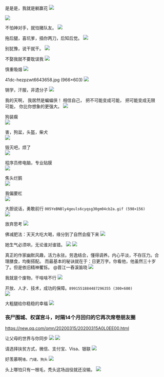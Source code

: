 <img src="">

是是是，我就是躺赢花
<img src="https://wx1.sinaimg.cn/large/d8b41602gy1glnp4gl61zj209l05ejth.jpg">

<img src="https://5b0988e595225.cdn.sohucs.com/images/20180222/82e81370dffd4de29d5f5030da028dcd.jpeg">

不怕神对手，就怕猪队友。
<img src="https://timgsa.baidu.com/timg?image&quality=80&size=b9999_10000&sec=1606881898049&di=faef4c091970786f6e6dbf9c8d13ae78&imgtype=0&src=http%3A%2F%2Fimg.yzcdn.cn%2Fupload_files%2F2018%2F07%2F17%2FFnGl4TptGhktdzia9P_hBBO-8VIZ.jpg%3FimageView2%2F2%2Fw%2F580%2Fh%2F580%2Fq%2F75%2Fformat%2Fjpg">

拖后腿，喜坑爹，插你两刀，后知后觉。
<img src="https://timgsa.baidu.com/timg?image&quality=80&size=b9999_10000&sec=1606882217108&di=129af253a32b91565ce1f4a9304df650&imgtype=0&src=http%3A%2F%2Fm.360buyimg.com%2Fn12%2Fjfs%2Ft2320%2F58%2F1655296571%2F103049%2F299f9d01%2F566d11c3Nb520edb5.jpg%2521q70.jpg">

别犹豫，说干就干。
<img src="https://timgsa.baidu.com/timg?image&quality=80&size=b9999_10000&sec=1606882718953&di=93664bc2f02ef46c1b0a0ca4918de0ab&imgtype=0&src=http%3A%2F%2Fimage.suning.cn%2Fuimg%2FZR%2Fshare_order%2F152768001384174249_640x640.jpg">

不娶我就不要耽误我
<img src="https://timgsa.baidu.com/timg?image&quality=80&size=b9999_10000&sec=1606197742864&di=18fb446195fd6fb1fb9cfc69707ea137&imgtype=0&src=http%3A%2F%2Fb-ssl.duitang.com%2Fuploads%2Fitem%2F201612%2F06%2F20161206005848_adf8E.thumb.700_0.jpeg">

慎重吸烟
<img src="https://exp-picture.cdn.bcebos.com/ab966c6b0ce265e77903f6cb9f23beb9773eb7a3.jpg">

41dc-hezpzwt6643658.jpg (966×603)
<img src="http://n.sinaimg.cn/sinacn22/769/w966h603/20180708/41dc-hezpzwt6643658.jpg">

锅学，汗服，非遗分子
![](https://wx2.sinaimg.cn/large/d8b41602ly1gks6qfooa4g20a00d8kjn.gif)

我的天啊，
我居然是蝙蝠侠！
相信自己，
把不可能变成可能，
把可能变成无限可能，
你比你想象的更强大。
![](https://wx4.sinaimg.cn/large/75b746e7gy1ggokckooctj20f00l20wt.jpg)

狗装瘸<br>
![](https://wx3.sinaimg.cn/large/d8b41602gy1gg0zjum8zgg20b10jn7wy.gif)

害，狗盆，头盔，柴犬<br>
![](https://wx2.sinaimg.cn/large/b10c1bc2ly1gfuc09up7rg20c80bjjv4.gif)

毁灭吧，烦了<br>
![](https://wx2.sinaimg.cn/large/007fAmuZly1gfnfrk9a1cg30b40b440q.gif)

程序员修电脑，专业贴膜<br>
![](https://wx2.sinaimg.cn/large/006ybJO7ly1gfg5lmixrpj308c08cwfn.jpg)

焦头烂鹅<br>
![](https://wx3.sinaimg.cn/large/006vZnzHly1gel3ttqvs8g308c08cmyb.gif)

我偏要杠<br>
![](https://wx2.sinaimg.cn/large/b10c1bc2ly1gfixvphns2g21400u04np.gif)

大胆说话，勇敢前行
`005YeBNBly4geuls6cyqsg30gm04cb2a.gif (598×156)`<br>
![](https://wx3.sinaimg.cn/large/005YeBNBly4geuls6cyqsg30gm04cb2a.gif)

放弃思考
![](https://wx3.sinaimg.cn/large/b10c1bc2ly1geun000ujag20u00u0tea.gif)

佛减肥法：天天大吃大喝，缘分到了自然会瘦下来
![](https://wx4.sinaimg.cn/large/708cefb1ly1gesxl12n4mg20j60ga47a.gif)

她生气必须哄，无论谁对谁错。
![](http://img3.imgtn.bdimg.com/it/u=3303986871,3023074738&fm=26&gp=0.jpg)
![](https://ss3.bdstatic.com/70cFv8Sh_Q1YnxGkpoWK1HF6hhy/it/u=3303986871,3023074738&fm=26&gp=0.jpg)

真正的作家幽默风趣，活力永驻。劳逸结合，懂得调养。内心平淡，不存压力。合理膳食，均衡搭配。
而最基本的秘诀就在于：日更万字。你看他，他虽然三十岁了。但是依旧精神矍铄。
@晋江一舂溪笛晓
![](https://wx4.sinaimg.cn/large/005B6PjLly1gdsetdqm4ej30u00trn02.jpg)

我就是个废物，干啥啥不行
![](https://wx1.sinaimg.cn/large/007rner3ly1ge4v9j50v1j308c08cq2y.jpg)

开放、人才、技术，成功的保障。`8991551884487296355 (300×600)`<br>
![](https://tpc.googlesyndication.com/simgad/8991551884487296355)

大粗腿给你稳稳的幸福
![](https://img.alicdn.com/imgextra/i4/2201443756385/O1CN01e8LElS1x2NS5WwWoj_!!2201443756385.jpg)

### 丧尸围城、权谋宫斗，时隔14个月回归的它再次席卷朋友圈
https://new.qq.com/omn/20200315/20200315A0L0EE00.html

让父母的世界与你同步
![](http://pc1.gtimg.com/softmgr/myapp/assets/images/2018-01.jpg)
![](http://pc1.gtimg.com/softmgr/myapp/assets/images/2018-02.jpg)

请选择扶贫方式，微信、支付宝、Visa、银联
![](https://wx2.sinaimg.cn/large/b10c1bc2ly1ge47tf5gb5j208c08cjtb.jpg)

好羡慕啊`墙，门缝，狗头`
![](https://wx2.sinaimg.cn/large/006EyLajly1gdpy6ztu8jg30ge0gejxx.gif)

头上哪怕只有一根毛，秃头这场战役就还没输。
![](https://wx2.sinaimg.cn/large/b10c1bc2ly1gbzks2dg5hj208c08c3z7.jpg)
